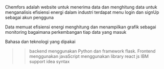 Chemfors adalah website untuk menerima data dan menghitung data untuk menganalisis efisiensi energi dalam industri terdapat menu login dan signUp sebagai akun pengguna 

Data memuat 
efisiensi energi menghitung dan menampilkan grafik sebagai monitoring bagaimana perkembangan tiap data yang masuk

Bahasa dan teknologi yang dipakai
>> backend
  menggunakan Python dan framework flask.
>> Frontend
  menggunakan javaScript menggunakan library react js
>> IBM support idea syntax
